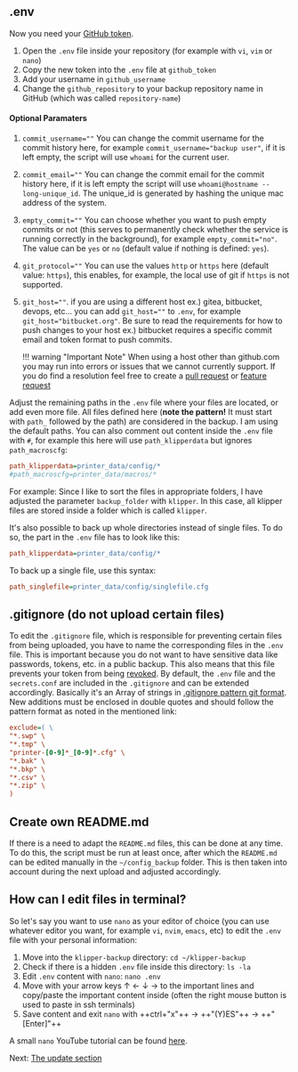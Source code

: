 ## .env
Now you need your [GitHub token](installation.md#create-github-token).

1. Open the `.env` file inside your repository (for example with `vi`, `vim` or `nano`)
2. Copy the new token into the `.env` file at `github_token`
3. Add your username in `github_username`
4. Change the `github_repository` to your backup repository name in GitHub (which was called `repository-name`)
#### Optional Paramaters
1. `commit_username=""` You can change the commit username for the commit history here, for example `commit_username="backup user"`, if it is left empty, the script will use `whoami` for the current user.
2. `commit_email=""` You can change the commit email for the commit history here, if it is left empty the script will use `whoami@hostname --long-unique_id`. The unique_id is generated by hashing the unique mac address of the system.
3. `empty_commit=""` You can choose whether you want to push empty commits or not (this serves to permanently check whether the service is running correctly in the background), for example `empty_commit="no"`. The value can be `yes` or `no` (default value if nothing is defined: `yes`).
4. `git_protocol=""` You can use the values `http` or `https` here (default value: `https`), this enables, for example, the local use of git if `https` is not supported.
5. `git_host=""`. if you are using a different host ex.) gitea, bitbucket, devops, etc... you can add `git_host=""` to `.env`, for example `git_host="bitbucket.org"`. Be sure to read the requirements for how to push changes to your host ex.) bitbucket requires a specific commit email and token format to push commits.  
    
    !!! warning "Important Note"
        When using a host other than github.com you may run into errors or issues that we cannot currently support. If you do find a resolution feel free to create a [pull request](https://github.com/Staubgeborener/klipper-backup/pulls) or [feature request](https://github.com/Staubgeborener/klipper-backup/issues/new?assignees=&labels=feature+request&projects=&template=feature_request.yml)  

Adjust the remaining paths in the `.env` file where your files are located, or add even more file. All files defined here (**note the pattern!** It must start with `path_` followed by the path) are considered in the backup. I am using the default paths. You can also comment out content inside the `.env` file with `#`, for example this here will use `path_klipperdata` but ignores `path_macroscfg`:
```ini
path_klipperdata=printer_data/config/*
#path_macroscfg=printer_data/macros/*
```

For example: Since I like to sort the files in appropriate folders, I have adjusted the parameter `backup_folder` with `klipper`. In this case, all klipper files are stored inside a folder which is called `klipper`.

It's also possible to back up whole directories instead of single files. To do so, the part in the `.env` file has to look like this:
```ini
path_klipperdata=printer_data/config/*
```

To back up a single file, use this syntax:
```ini
path_singlefile=printer_data/config/singlefile.cfg
```

## .gitignore (do not upload certain files)
To edit the `.gitignore` file, which is responsible for preventing certain files from being uploaded, you have to name the corresponding files in the `.env` file. This is important because you do not want to have sensitive data like passwords, tokens, etc. in a public backup. This also means that this file prevents your token from being [revoked](https://docs.github.com/en/authentication/keeping-your-account-and-data-secure/token-expiration-and-revocation#token-revoked-when-pushed-to-a-public-repository-or-public-gist).
By default, the `.env` file and the `secrets.conf` are included in the `.gitignore` and can be extended accordingly.
Basically it's an Array of strings in [.gitignore pattern git format](https://git-scm.com/docs/gitignore#_pattern_format). New additions must be enclosed in double quotes and should follow the pattern format as noted in the mentioned link:
```ini
exclude=( \
"*.swp" \
"*.tmp" \
"printer-[0-9]*_[0-9]*.cfg" \
"*.bak" \
"*.bkp" \
"*.csv" \
"*.zip" \
)
```

## Create own README.md
If there is a need to adapt the `README.md` files, this can be done at any time. To do this, the script must be run at least once, after which the `README.md` can be edited manually in the `~/config_backup` folder. This is then taken into account during the next upload and adjusted accordingly.

## How can I edit files in terminal?

So let's say you want to use `nano` as your editor of choice (you can use whatever editor you want, for example `vi`, `nvim`, `emacs`, etc) to edit the `.env` file with your personal information:

1. Move into the `klipper-backup` directory: `cd ~/klipper-backup`
2. Check if there is a hidden `.env` file inside this directory: `ls -la`
3. Edit `.env` content with `nano`: `nano .env`
4. Move with your arrow keys ↑ ← ↓ → to the important lines and copy/paste the important content inside (often the right mouse button is used to paste in ssh terminals)
5. Save content and exit `nano` with ++ctrl+"x"++ -> ++"(Y)ES"++ -> ++"[Enter]"++

A small `nano` YouTube tutorial can be found [here](https://youtu.be/mE2YghYpBBE?t=57).

Next: [The update section](updating.md)
